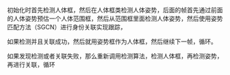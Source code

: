 初始化时首先检测人体框，然后在人体框类检测人体姿势，后面的帧首先通过前面的人体姿势预估一个人体范围框，然后从范围框里面检测人体姿势，然后使用姿势匹配方法（SGCN）进行身份关联实现跟踪，

如果检测并且关联成功，然后就用姿势框作为人体框，然后继续下一帧，循环。

如果发现检测或者关联失败，那么重新调用检测算法，检测人体框，再检测姿势，再进行关联，循环